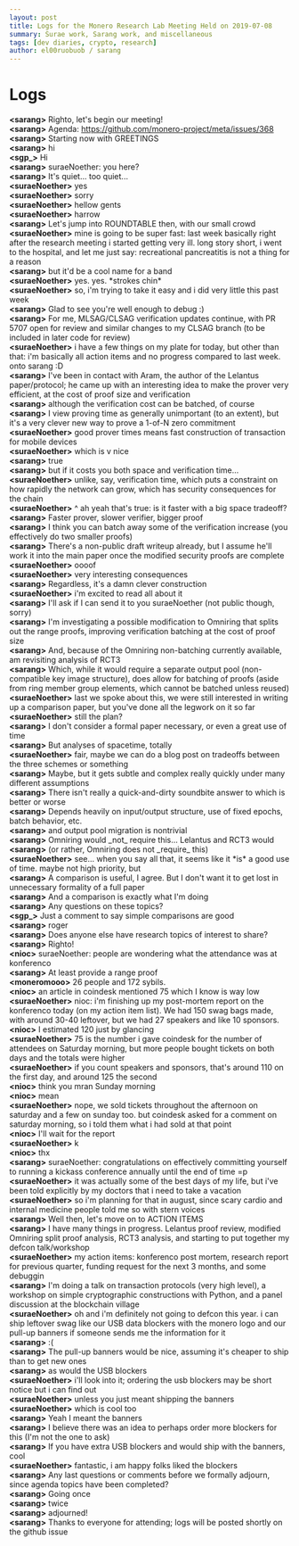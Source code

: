 ```yaml
---
layout: post
title: Logs for the Monero Research Lab Meeting Held on 2019-07-08
summary: Surae work, Sarang work, and miscellaneous
tags: [dev diaries, crypto, research]
author: el00ruobuob / sarang
---
```


# Logs  

**\<sarang>** Righto, let's begin our meeting!  
**\<sarang>** Agenda: https://github.com/monero-project/meta/issues/368  
**\<sarang>** Starting now with GREETINGS  
**\<sarang>** hi  
**\<sgp\_>** Hi  
**\<sarang>** suraeNoether: you here?  
**\<sarang>** It's quiet... too quiet...  
**\<suraeNoether>** yes  
**\<suraeNoether>** sorry  
**\<suraeNoether>** hellow gents  
**\<suraeNoether>** harrow  
**\<sarang>** Let's jump into ROUNDTABLE then, with our small crowd  
**\<suraeNoether>** mine is going to be super fast: last week basically right after the research meeting i started getting very ill. long story short, i went to the hospital, and let me just say: recreational pancreatitis is not a thing for a reason  
**\<sarang>** but it'd be a cool name for a band  
**\<suraeNoether>** yes. yes. \*strokes chin\*  
**\<suraeNoether>** so, i'm trying to take it easy and i did very little this past week  
**\<sarang>** Glad to see you're well enough to debug :)  
**\<sarang>** For me, MLSAG/CLSAG verification updates continue, with PR 5707 open for review and similar changes to my CLSAG branch (to be included in later code for review)  
**\<suraeNoether>** i have a few things on my plate for today, but other than that: i'm basically all action items and no progress compared to last week. onto sarang :D  
**\<sarang>** I've been in contact with Aram, the author of the Lelantus paper/protocol; he came up with an interesting idea to make the prover very efficient, at the cost of proof size and verification  
**\<sarang>** although the verification cost can be batched, of course  
**\<sarang>** I view proving time as generally unimportant (to an extent), but it's a very clever new way to prove a 1-of-N zero commitment  
**\<suraeNoether>** good prover times means fast construction of transaction for mobile devices  
**\<suraeNoether>** which is v nice  
**\<sarang>** true  
**\<sarang>** but if it costs you both space and verification time...  
**\<suraeNoether>** unlike, say, verification time, which puts a constraint on how rapidly the network can grow, which has security consequences for the chain  
**\<suraeNoether>** ^ ah yeah that's true: is it faster with a big space tradeoff?  
**\<sarang>** Faster prover, slower verifier, bigger proof  
**\<sarang>** I think you can batch away some of the verification increase (you effectively do two smaller proofs)  
**\<sarang>** There's a non-public draft writeup already, but I assume he'll work it into the main paper once the modified security proofs are complete  
**\<suraeNoether>** oooof  
**\<suraeNoether>** very interesting consequences  
**\<sarang>** Regardless, it's a damn clever construction  
**\<suraeNoether>** i'm excited to read all about it  
**\<sarang>** I'll ask if I can send it to you suraeNoether (not public though, sorry)  
**\<sarang>** I'm investigating a possible modification to Omniring that splits out the range proofs, improving verification batching at the cost of proof size  
**\<sarang>** And, because of the Omniring non-batching currently available, am revisiting analysis of RCT3  
**\<sarang>** Which, while it would require a separate output pool (non-compatible key image structure), does allow for batching of proofs (aside from ring member group elements, which cannot be batched unless reused)  
**\<suraeNoether>** last we spoke about this, we were still interested in writing up a comparison paper, but you've done all the legwork on it so far  
**\<suraeNoether>** still the plan?  
**\<sarang>** I don't consider a formal paper necessary, or even a great use of time  
**\<sarang>** But analyses of spacetime, totally  
**\<suraeNoether>** fair, maybe we can do a blog post on tradeoffs between the three schemes or something  
**\<sarang>** Maybe, but it gets subtle and complex really quickly under many different assumptions  
**\<sarang>** There isn't really a quick-and-dirty soundbite answer to which is better or worse  
**\<sarang>** Depends heavily on input/output structure, use of fixed epochs, batch behavior, etc.  
**\<sarang>** and output pool migration is nontrivial  
**\<sarang>** Omniring would \_not\_ require this... Lelantus and RCT3 would  
**\<sarang>** (or rather, Omniring does not \_require\_ this)  
**\<suraeNoether>** see... when you say all that, it seems like it \*is\* a good use of time. maybe not high priority, but  
**\<sarang>** A comparison is useful, I agree. But I don't want it to get lost in unnecessary formality of a full paper  
**\<sarang>** And a comparison is exactly what I'm doing  
**\<sarang>** Any questions on these topics?  
**\<sgp\_>** Just a comment to say simple comparisons are good  
**\<sarang>** roger  
**\<sarang>** Does anyone else have research topics of interest to share?  
**\<sarang>** Righto!  
**\<nioc>** suraeNoether: people are wondering what the attendance was at konferenco  
**\<sarang>** At least provide a range proof  
**\<moneromooo>** 26 people and 172 sybils.  
**\<nioc>** an article in coindesk mentioned 75 which I know is way low  
**\<suraeNoether>** nioc: i'm finishing up my post-mortem report on the konferenco today (on my action item list). We had 150 swag bags made, with around 30-40 leftover, but we had 27 speakers and like 10 sponsors.  
**\<nioc>** I estimated 120 just by glancing  
**\<suraeNoether>** 75 is the number i gave coindesk for the number of attendees on Saturday morning, but more people bought tickets on both days and the totals were higher  
**\<suraeNoether>** if you count speakers and sponsors, that's around 110 on the first day, and around 125 the second  
**\<nioc>** think you mran Sunday morning  
**\<nioc>** mean  
**\<suraeNoether>** nope, we sold tickets throughout the afternoon on saturday and a few on sunday too. but coindesk asked for a comment on saturday morning, so i told them what i had sold at that point  
**\<nioc>** I'll wait for the report  
**\<suraeNoether>** k  
**\<nioc>** thx  
**\<sarang>** suraeNoether: congratulations on effectively committing yourself to running a kickass conference annually until the end of time =p  
**\<suraeNoether>** it was actually some of the best days of my life, but i've been told explicitly by my doctors that i need to take a vacation  
**\<suraeNoether>** so i'm planning for that in august, since scary cardio and internal medicine people told me so with stern voices  
**\<sarang>** Well then, let's move on to ACTION ITEMS  
**\<sarang>** I have many things in progress. Lelantus proof review, modified Omniring split proof analysis, RCT3 analysis, and starting to put together my defcon talk/workshop  
**\<suraeNoether>** my action items: konferenco post mortem, research report for previous quarter, funding request for the next 3 months, and some debuggin  
**\<sarang>** I'm doing a talk on transaction protocols (very high level), a workshop on simple cryptographic constructions with Python, and a panel discussion at the blockchain village  
**\<suraeNoether>** oh and i'm definitely not going to defcon this year. i can ship leftover swag like our USB data blockers with the monero logo and our pull-up banners if someone sends me the information for it  
**\<sarang>** :(  
**\<sarang>** The pull-up banners would be nice, assuming it's cheaper to ship than to get new ones  
**\<sarang>** as would the USB blockers  
**\<suraeNoether>** i'll look into it; ordering the usb blockers may be short notice but i can find out  
**\<suraeNoether>** unless you just meant shipping the banners  
**\<suraeNoether>** which is cool too  
**\<sarang>** Yeah I meant the banners  
**\<sarang>** I believe there was an idea to perhaps order more blockers for this (I'm not the one to ask)  
**\<sarang>** If you have extra USB blockers and would ship with the banners, cool  
**\<suraeNoether>** fantastic, i am happy folks liked the blockers  
**\<sarang>** Any last questions or comments before we formally adjourn, since agenda topics have been completed?  
**\<sarang>** Going once  
**\<sarang>** twice  
**\<sarang>** adjourned!  
**\<sarang>** Thanks to everyone for attending; logs will be posted shortly on the github issue  
